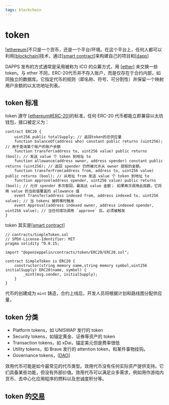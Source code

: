 ```yaml
---
tags: blockchain
---
```

# token

[[ethereum]]不只是一个货币，还是一个平台/环境。在这个平台上，任何人都可以利用[[blockchain]]技术，通过[[smart contract]]来构建自己的项目和[[dapp]]

DAPPS 发布的方式通常是采用被称为 ICO 的众筹方式，用 [[ether]] 来交换一些 token。与 ether 不同，ERC-20代币并不存入账户，而是仅存在于合约内部，如同独立的数据库。它指定代币的规则（即名称、符号、可分割性）并保留一个映射用户余额的以太坊地址列表。

## token 标准

token 遵守 [[ethereum#ERC-20]]的标准，任何 ERC-20 代币都能立即兼容以太坊钱包，接口被定义为：

```solidity
contract ERC20 {
    uint256 public totalSupply; // 返回token的总供应量
    function balanceOf(address who) constant public returns (uint256); // 用于查询某个账户的账户余额
    function transfer(address to, uint256 value) public returns (bool); // 发送 value 个 token 到地址 to
    function allowance(address owner, address spender) constant public returns (uint256); // 返回 spender 仍然被允许从 owner 提取的金额。
    function transferFrom(address from, address to, uint256 value) public returns (bool); // 从地址 from 发送 value 个 token 到地址 to
    function approve(address spender, uint256 value) public returns (bool); // 允许 spender 多次取回，最高达 value 金额； 如果再次调用此函数，它将用 value 的当前值覆盖的 allowance 值
    event Transfer(address indexed from, address indexed to, uint256 value); // 当 tokens 被转移时触发
    event Approval(address indexed owner, address indexed spender, uint256 value); // 当任何成功调用 `approve` 后，必须被触发
}
```

token 其实是[[smart contract]]

```solidity
// contracts/SimpleToken.sol
// SPDX-License-Identifier: MIT
pragma solidity ^0.8.15;

import "@openzeppelin/contracts/token/ERC20/ERC20.sol";

contract SimpleToken is ERC20 {
    constructor(string memory name,string memory symbol,uint256 initialSupply) ERC20(name, symbol) {
        _mint(msg.sender, initialSupply);
    }
}
```

代币的创建成为 `mint` 铸造，合约上线后，开发人员将根据计划和路线图分配供应量，

## token 分类

- Platform tokens，如 UNISWAP 发行的 token
- Security tokens，如锚定黄金、证券等资产的 token
- Transaction tokens，如 xDai，锚定美元但是费率很低
- Utility tokens，如 Brave 发行的 attention token，和某件事物挂钩。
- Governance tokens，[[DAO]]

效用代币可能是如今最常见的代币类型。效用代币没有任何实际资产提供支持。它们具备某些功能，但没有外部价值。效用代币可以满足众多需求，例如用作游戏内货币、去中心化应用程序的燃料以及忠诚度积分等。

## token 的[交易](https://ethereum.org/zh/developers/tutorials/transfers-and-approval-of-erc-20-tokens-from-a-solidity-smart-contract/)

[//begin]: # "Autogenerated link references for markdown compatibility"
[ethereum]: ../ethereum.md "ethereum"
[blockchain]: ../blockchain.md "blockchain"
[smart contract]: <smart contract.md> "智能合约"
[dapp]: ../applications/dapp.md "DAPP"
[ether]: ether.md "以太币"
[ethereum#ERC-20]: ../ethereum.md "ethereum"
[DAO]: ../applications/DAO.md "DAO"
[//end]: # "Autogenerated link references"
